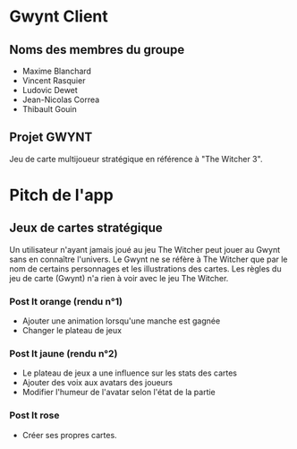 # Gwynt Client

## Noms des membres du groupe

* Maxime Blanchard
* Vincent Rasquier
* Ludovic Dewet
* Jean-Nicolas Correa
* Thibault Gouin

## Projet GWYNT
Jeu de carte multijoueur stratégique en référence à "The Witcher 3".


# Pitch de l'app

## Jeux de cartes stratégique

Un utilisateur n'ayant jamais joué au jeu The Witcher peut jouer au Gwynt sans en connaître l'univers.
Le Gwynt ne se réfère à The Witcher que par le nom de certains personnages et les illustrations des cartes.
Les règles du jeu de carte (Gwynt) n'a rien à voir avec le jeu The Witcher.

### Post It orange (rendu n°1)

* Ajouter une animation lorsqu'une manche est gagnée
* Changer le plateau de jeux

### Post It jaune (rendu n°2)

* Le plateau de jeux a une influence sur les stats des cartes
* Ajouter des voix aux avatars des joueurs
* Modifier l'humeur de l'avatar selon l'état de la partie

### Post It rose

* Créer ses propres cartes.
